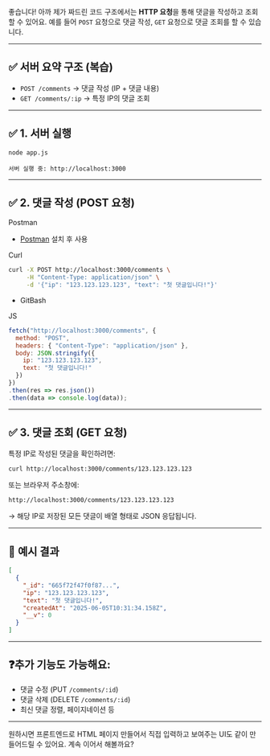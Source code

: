 좋습니다! 아까 제가 짜드린 코드 구조에서는 **HTTP 요청**을 통해 댓글을 작성하고 조회할 수 있어요.
예를 들어 `POST` 요청으로 댓글 작성, `GET` 요청으로 댓글 조회를 할 수 있습니다.

---

## ✅ 서버 요약 구조 (복습)

* `POST /comments` → 댓글 작성 (IP + 댓글 내용)
* `GET /comments/:ip` → 특정 IP의 댓글 조회

---

## ✅ 1. 서버 실행

```bash
node app.js
```
```
서버 실행 중: http://localhost:3000
```

---

## ✅ 2. 댓글 작성 (POST 요청)
Postman
- [Postman](https://www.postman.com/) 설치 후 사용


Curl
```bash
curl -X POST http://localhost:3000/comments \
     -H "Content-Type: application/json" \
     -d '{"ip": "123.123.123.123", "text": "첫 댓글입니다!"}'
```
- GitBash



JS
```js
fetch("http://localhost:3000/comments", {
  method: "POST",
  headers: { "Content-Type": "application/json" },
  body: JSON.stringify({
    ip: "123.123.123.123",
    text: "첫 댓글입니다!"
  })
})
.then(res => res.json())
.then(data => console.log(data));
```

---


## ✅ 3. 댓글 조회 (GET 요청)

특정 IP로 작성된 댓글을 확인하려면:

```bash
curl http://localhost:3000/comments/123.123.123.123
```

또는 브라우저 주소창에:

```
http://localhost:3000/comments/123.123.123.123
```

→ 해당 IP로 저장된 모든 댓글이 배열 형태로 JSON 응답됩니다.

---

## 🧪 예시 결과

```json
[
  {
    "_id": "665f72f47f0f87...",
    "ip": "123.123.123.123",
    "text": "첫 댓글입니다!",
    "createdAt": "2025-06-05T10:31:34.158Z",
    "__v": 0
  }
]
```

---

## ❓추가 기능도 가능해요:

* 댓글 수정 (PUT `/comments/:id`)
* 댓글 삭제 (DELETE `/comments/:id`)
* 최신 댓글 정렬, 페이지네이션 등

---

원하시면 프론트엔드로 HTML 페이지 만들어서 직접 입력하고 보여주는 UI도 같이 만들어드릴 수 있어요.
계속 이어서 해볼까요?
